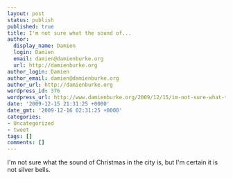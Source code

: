 ```yaml
---
layout: post
status: publish
published: true
title: I'm not sure what the sound of...
author:
  display_name: Damien
  login: Damien
  email: damien@damienburke.org
  url: http://damienburke.org
author_login: Damien
author_email: damien@damienburke.org
author_url: http://damienburke.org
wordpress_id: 376
wordpress_url: http://www.damienburke.org/2009/12/15/im-not-sure-what-the-sound-of/
date: '2009-12-15 21:31:25 +0000'
date_gmt: '2009-12-16 02:31:25 +0000'
categories:
- Uncategorized
- tweet
tags: []
comments: []
---
```

<p>I'm not sure what the sound of Christmas in the city is, but I'm certain it is not silver bells.</p>
